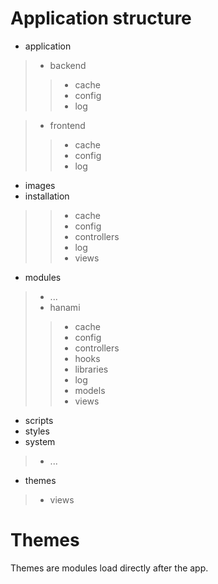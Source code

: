 # Application structure #

+ application
> + backend
> > + cache
> > + config
> > + log

> + frontend
> > + cache
> > + config
> > + log
+ images
+ installation
> > + cache
> > + config
> > + controllers
> > + log
> > + views
+ modules

> + ...
> + hanami
> > + cache
> > + config
> > + controllers
> > + hooks
> > + libraries
> > + log
> > + models
> > + views
+ scripts
+ styles
+ system

> + ...
+ themes
> + views


# Themes #

Themes are modules load directly after the app.